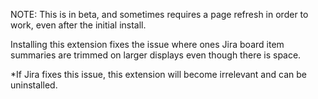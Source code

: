 NOTE: This is in beta, and sometimes requires a page refresh in order to work, even after the initial install.

Installing this extension fixes the issue where ones Jira board item summaries are trimmed on larger displays even though there is space.

*If Jira fixes this issue, this extension will become irrelevant and can be uninstalled.
